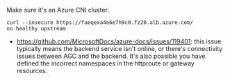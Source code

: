 Make sure it's an Azure CNI cluster.

```
curl --insecure https://faeqexa4e6e7h9c0.fz20.alb.azure.com/
no healthy upstream
```

- https://github.com/MicrosoftDocs/azure-docs/issues/119401: this issue typically means the backend service isn't online, or there's connectivity issues between AGC and the backend. It's also possible you have defined the incorrect namespaces in the httproute or gateway resources.
